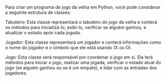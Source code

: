 Para criar um programa de jogo da velha em Python, você pode considerar a seguinte estrutura de classes:

Tabuleiro: Esta classe representará o tabuleiro do jogo da velha e conterá os métodos para inicializá-lo, exibi-lo, verificar se alguém ganhou, e atualizar o estado após cada jogada.

Jogador: Esta classe representará um jogador e conterá informações como o nome do jogador e o símbolo que ele está usando (X ou O).

Jogo: Esta classe será responsável por coordenar o jogo em si. Ela terá métodos para iniciar o jogo, realizar uma jogada, verificar o estado atual do jogo (se alguém ganhou ou se é um empate), e lidar com as entradas dos jogadores.